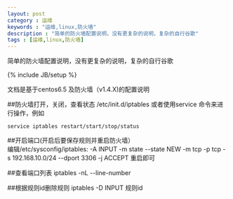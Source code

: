 ```yaml
---
layout: post
category : 运维
keywords : "运维,linux,防火墙"
description : "简单的防火墙配置说明，没有更复杂的说明，复杂的自行谷歌"
tags : [运维,linux,防火墙]
---
```


 简单的防火墙配置说明，没有更复杂的说明，复杂的自行谷歌
<!--break-->

{% include JB/setup %}

文档是基于centos6.5 及防火墙（v1.4.X)的配置说明

##防火墙打开，关闭，查看状态
/etc/init.d/iptables 或者使用service 命令来进行操作，例如
	
	service iptables restart/start/stop/status

##开启端口(开启后要保存规则并重启防火墙）	
	编辑/etc/sysconfig/iptables:
	-A INPUT -m state --state NEW -m tcp -p tcp -s 192.168.10.0/24 --dport 3306 -j ACCEPT 
	重启即可

##查看端口列表
	iptables -nL --line-number

##根据规则id删除规则
	iptables -D INPUT 规则id 